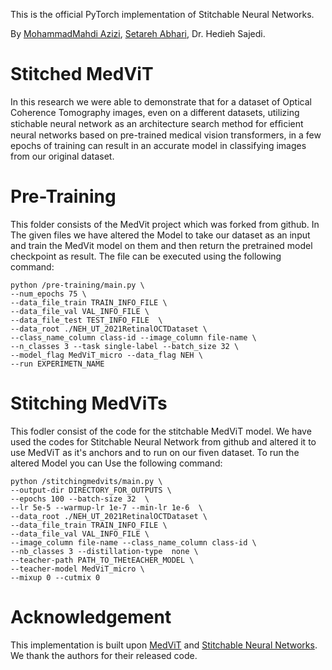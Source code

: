 This is the official PyTorch implementation of Stitchable Neural Networks.

By [MohammadMahdi Azizi](https://github.com/mhmdmhdiazizi), [Setareh Abhari](https://github.com/setarehabhari), Dr. Hedieh Sajedi.

# Stitched MedViT

In this research we were able to demonstrate that for a dataset of Optical Coherence Tomography images, even on a different datasets, utilizing stichable neural network as an architecture search method for efﬁcient neural networks based on pre-trained medical vision transformers, in a few epochs of training can result in an accurate model in classifying images from our original dataset.



# Pre-Training
This folder consists of the MedVit project which was forked from github. In The given files we have altered the Model to take our dataset as an input and train the MedVit model on them and then return the pretrained model checkpoint as result. The file can be executed using the following command:

```
python /pre-training/main.py \
--num_epochs 75 \
--data_file_train TRAIN_INFO_FILE \
--data_file_val VAL_INFO_FILE \
--data_file_test TEST_INFO_FILE  \
--data_root ./NEH_UT_2021RetinalOCTDataset \
--class_name_column class-id --image_column file-name \
--n_classes 3 --task single-label --batch_size 32 \
--model_flag MedViT_micro --data_flag NEH \
--run EXPERIMETN_NAME

```

# Stitching MedViTs
This fodler consist of the code for the stitchable MedViT model. We have used the codes for Stitchable Neural Network from github and altered it to use MedViT as it's anchors and to run on our fiven dataset. To run the altered Model you can Use the following command:

```
python /stitchingmedvits/main.py \
--output-dir DIRECTORY_FOR_OUTPUTS \
--epochs 100 --batch-size 32  \
--lr 5e-5 --warmup-lr 1e-7 --min-lr 1e-6  \
--data_root ./NEH_UT_2021RetinalOCTDataset \
--data_file_train TRAIN_INFO_FILE \
--data_file_val VAL_INFO_FILE \
--image_column file-name --class_name_column class-id \
--nb_classes 3 --distillation-type  none \
--teacher-path PATH_TO_THEtEACHER_MODEL \
--teacher-model MedViT_micro \
--mixup 0 --cutmix 0
```


# Acknowledgement

This implementation is built upon [MedViT](https://github.com/Omid-Nejati/MedViT) and [Stitchable Neural Networks](https://github.com/ziplab/SN-Net/). We thank the authors for their released code.


